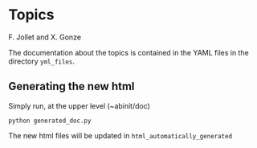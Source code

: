 Topics
======

F. Jollet and X. Gonze

The documentation about the topics is contained in the YAML files in the directory `yml_files`.

## Generating the new html

Simply run, at the upper level  (~abinit/doc)

    python generated_doc.py

The new html files will be updated in `html_automatically_generated`

